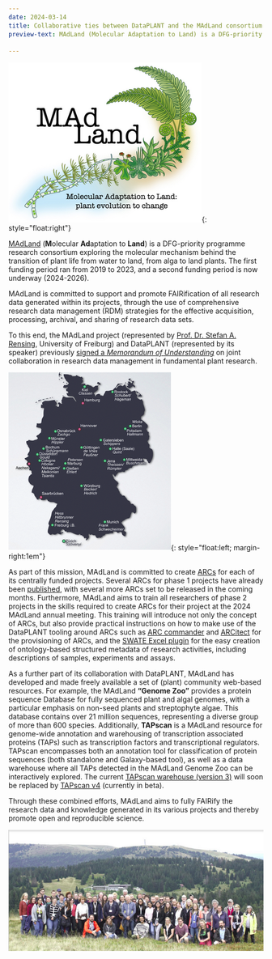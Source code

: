 ```yaml
---
date: 2024-03-14
title: Collaborative ties between DataPLANT and the MAdLand consortium
preview-text: MAdLand (Molecular Adaptation to Land) is a DFG-priority programme research consortium exploring the molecular mechanism behind the transition of plant life from water to land. DataPLANT and MAdLand share common goals in terms of FAIR science, and are committed to close collaboration and open sharing of tools and resources.

---
```


![ The MAdLand logo with the text “Molecular Adaptation to Land: plant evolution to change”](../../images/News-Items/madland-logo.png){: style="float:right"}

[MAdLand](https://madland.science) (**M**olecular **Ad**aptation to **Land**) is a DFG-priority programme research consortium exploring the molecular mechanism behind the transition of plant life from water to land, from alga to land plants. The first funding period ran from 2019 to 2023, and a second funding period is now underway (2024-2026).

MAdLand is committed to support and promote FAIRification of all research data generated within its projects, through the use of comprehensive research data management (RDM) strategies for the effective acquisition, processing, archival, and sharing of research data sets.

To this end, the MAdLand project (represented by [Prof. Dr. Stefan A. Rensing](https://uni-freiburg.de/universitaet/organisation-und-verwaltung/rektorat/prorektorat-fuer-forschung-und-innovation/), University of Freiburg) and DataPLANT (represented by its speaker) previously [signed a *Memorandum of Understanding*](https://nfdi4plants.org/content/news/2022-07-08-madland-and-dataplant-signed-a-memorandum-of-understanding.html) on joint collaboration in research data management in fundamental plant research.

![A map of Germany indicating the locations of members of the MAdLand consortium. The first phase consisted of 20 members throughout Germany, and one in Switzerland. The second phase adds an additional 4 members to the list of partners.](../../images/News-Items/madland-partners.png){: style="float:left; margin-right:1em"}

As part of this mission, MAdLand is committed to create [ARCs](https://nfdi4plants.org/content/learn-more/annotated-research-context.html) for each of its centrally funded projects. Several ARCs for phase 1 projects have already been [published](https://archive.nfdi4plants.org/search?q=&l=list&p=1&s=10&sort=newest), with several more ARCs set to be released in the coming months. Furthermore, MAdLand aims to train all researchers of phase 2 projects in the skills required to create ARCs for their project at the 2024 MAdLand annual meeting. This training will introduce not only the concept of ARCs, but also provide practical instructions on how to make use of the DataPLANT tooling around ARCs such as [ARC commander](https://nfdi4plants.org/nfdi4plants.knowledgebase/docs/ArcCommanderManual/index.html) and [ARCitect](https://nfdi4plants.org/nfdi4plants.knowledgebase/docs/ARCitect-Manual/index.html) for the provisioning of ARCs, and the [SWATE Excel plugin](https://nfdi4plants.org/nfdi4plants.knowledgebase/docs/implementation/Swate.html) for the easy creation of ontology-based structured metadata of research activities, including descriptions of samples, experiments and assays.

As a further part of its collaboration with DataPLANT, MAdLand has developed and made freely available a set of (plant) community web-based resources. For example, the MAdLand **“Genome Zoo”** provides a protein sequence Database for fully sequenced plant and algal genomes, with a particular emphasis on non-seed plants and streptophyte algae. This database contains over 21 million sequences, representing a diverse group of more than 600 species. Additionally, **TAPscan** is a MAdLand resource for genome-wide annotation and warehousing of transcription associated proteins (TAPs) such as transcription factors and transcriptional regulators. TAPscan encompasses both an annotation tool for classification of protein sequences (both standalone and Galaxy-based tool), as well as a data warehouse where all TAPs detected in the MAdLand Genome Zoo can be interactively explored. The current [TAPscan warehouse (version 3)](https://plantcode.cup.uni-freiburg.de/tapscan/) will soon be replaced by [TAPscan v4](http://tapscan.plantcode.cup.uni-freiburg.de) (currently in beta).

Through these combined efforts, MAdLand aims to fully FAIRify the research data and knowledge generated in its various projects and thereby promote open and reproducible science.

![A group photo of the MAdLand consortium taken at the 2023 annual meeting in Herzogenhorn in the Black Forest.](../../images/News-Items/madland-members.png)
